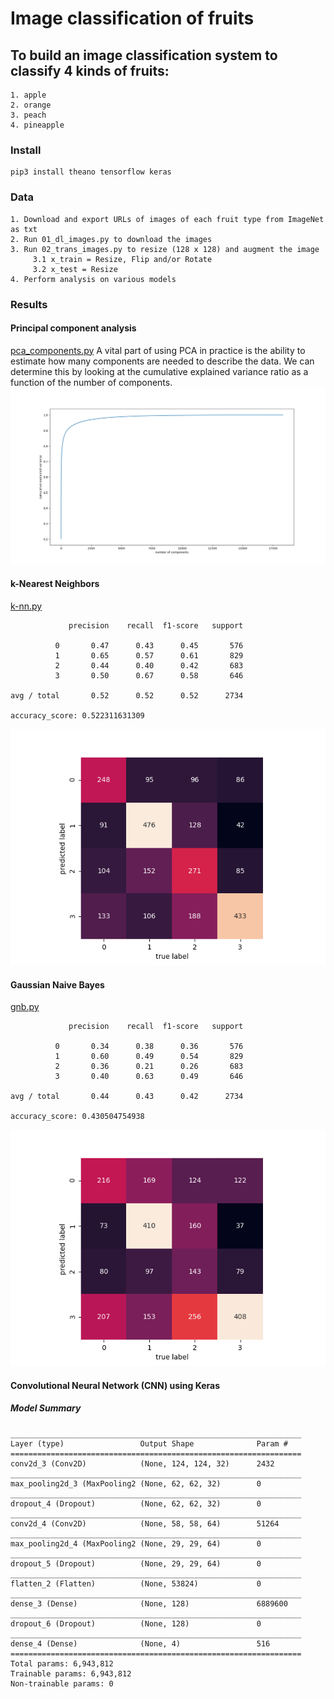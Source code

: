 # Image classification of fruits

## To build an image classification system to classify 4 kinds of fruits: 
~~~
1. apple
2. orange
3. peach
4. pineapple
~~~

### Install
~~~
pip3 install theano tensorflow keras
~~~

### Data
~~~
1. Download and export URLs of images of each fruit type from ImageNet as txt
2. Run 01_dl_images.py to download the images
3. Run 02_trans_images.py to resize (128 x 128) and augment the image 
     3.1 x_train = Resize, Flip and/or Rotate
     3.2 x_test = Resize
4. Perform analysis on various models
~~~

### Results

#### Principal component analysis 
[pca_components.py](pca_components.py)
A vital part of using PCA in practice is the ability to estimate how many components are needed to describe the data. We can determine this by looking at the cumulative explained variance ratio as a function of the number of components.
![pca](pca.png)

#### k-Nearest Neighbors
[k-nn.py](k-nn.py)
~~~
             precision    recall  f1-score   support

          0       0.47      0.43      0.45       576
          1       0.65      0.57      0.61       829
          2       0.44      0.40      0.42       683
          3       0.50      0.67      0.58       646

avg / total       0.52      0.52      0.52      2734

accuracy_score: 0.522311631309
~~~
![Confusion Matrix](knn_confusion.png)

#### Gaussian Naive Bayes
[gnb.py](gnb.py)
~~~
             precision    recall  f1-score   support

          0       0.34      0.38      0.36       576
          1       0.60      0.49      0.54       829
          2       0.36      0.21      0.26       683
          3       0.40      0.63      0.49       646

avg / total       0.44      0.43      0.42      2734

accuracy_score: 0.430504754938
~~~
![Confusion Matrix](gnb_confusion.png)

#### Convolutional Neural Network (CNN) using Keras

##### Model Summary
~~~
_________________________________________________________________
Layer (type)                 Output Shape              Param #
=================================================================
conv2d_3 (Conv2D)            (None, 124, 124, 32)      2432
_________________________________________________________________
max_pooling2d_3 (MaxPooling2 (None, 62, 62, 32)        0
_________________________________________________________________
dropout_4 (Dropout)          (None, 62, 62, 32)        0
_________________________________________________________________
conv2d_4 (Conv2D)            (None, 58, 58, 64)        51264
_________________________________________________________________
max_pooling2d_4 (MaxPooling2 (None, 29, 29, 64)        0
_________________________________________________________________
dropout_5 (Dropout)          (None, 29, 29, 64)        0
_________________________________________________________________
flatten_2 (Flatten)          (None, 53824)             0
_________________________________________________________________
dense_3 (Dense)              (None, 128)               6889600
_________________________________________________________________
dropout_6 (Dropout)          (None, 128)               0
_________________________________________________________________
dense_4 (Dense)              (None, 4)                 516
=================================================================
Total params: 6,943,812
Trainable params: 6,943,812
Non-trainable params: 0
~~~

